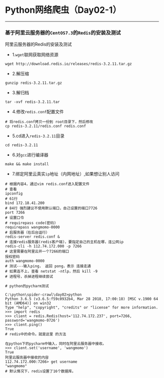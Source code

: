 ﻿# Python网络爬虫（Day02-1）

---

### 基于阿里云服务器的```CentOS7.3```的```Redis```的安装及测试
阿里云服务器的Redis的安装及测试
* 1.```wget```联网获取网络资源 
```
wget http://download.redis.io/releases/redis-3.2.11.tar.gz 
```
* 2.解压缩
```
gunzip redis-3.2.11.tar.gz
```
* 3.解归档
```
tar -xvf redis-3.2.11.tar 
```
* 4.修改```redis.conf```配置文件
```
# 将redis.conf拷贝一份到 root目录下，然后修改
cp redis-3.2.11/redis.conf redis.conf
```
* 5.cd进入```redis-3.2.11```目录
```
cd redis-3.2.11
```
* 6.对```gcc```进行编译器
```
make && make install
```
* 7.绑定阿里云真实```ip```地址（内网地址）,如果想让别人访问
```
# 根据内容4，通过vim redis.conf进入配置文件
# 查看
ipconfig
# 61行
bind 172.18.41.200
# 84行 强烈建议不使用默认端口，自己设置的端口7726
port 7266
# 设置口令
# requirepass code(密码)
requirepass wangmomo-0000
# 启服务器（在后台运行）
redis-server redis.conf &
# 连接redis服务器(redis客户端)，要指定自己的主机在哪，连公网ip
redis-cli -h 112.74.172.000 -p 7266
# 这里需要在阿里云开一个7266的端口
授权密码
auth wangmomo-0000
# 测试---输入ping， 返回 pong，表示 连接走通
# 如果连不上，查看 netstat -ntlp，然后 kill -9 
# 进程号，杀掉进程继续尝试

# python的pycharm测试

C:\python\spider-crawl\day02>python
Python 3.6.5 (v3.6.5:f59c0932b4, Mar 28 2018, 17:00:18) [MSC v.1900 64 bit (AMD64)] on win32
Type "help", "copyright", "credits" or "license" for more information.
>>> import redis
>>> client = redis.Redis(host='112.74.172.237', port=7266, password='wangmomo-0726')
>>> client.ping()
True
# redis中的命令。就是这里 的方法 

在python下的pycharm中输入，同时在阿里云服务器中接收。
>>> client.set('username', 'wangmomo')
True
阿里云服务器中接收的内容
112.74.172.000:7266> get username
"wangmomo"
# 默认情况下，redis设置了16个数据库。          
```



